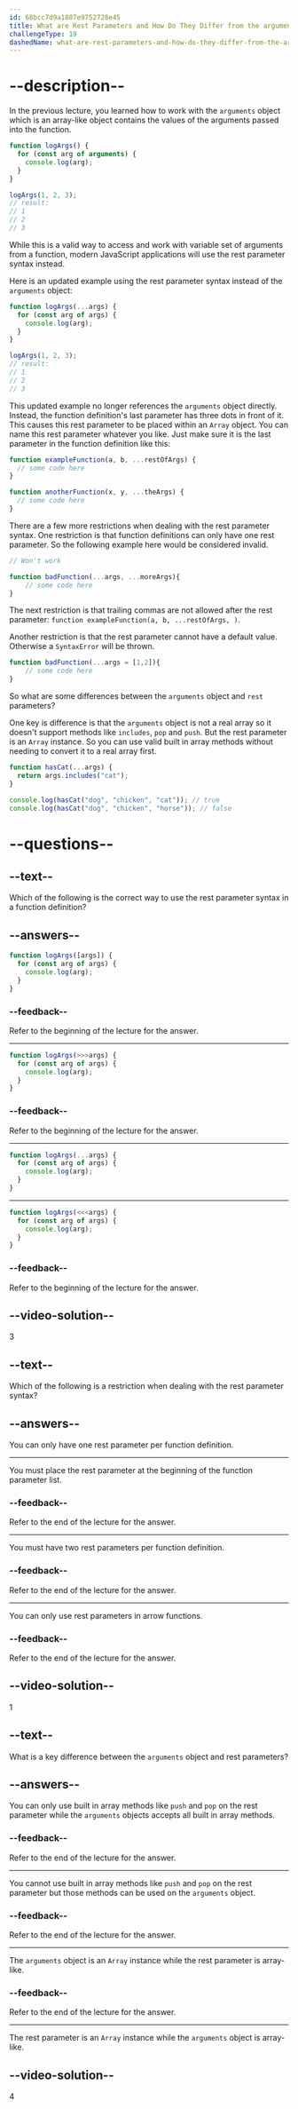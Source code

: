 ```yaml
---
id: 68bcc7d9a1807e9752728e45
title: What are Rest Parameters and How Do They Differ from the arguments Object?
challengeType: 19
dashedName: what-are-rest-parameters-and-how-do-they-differ-from-the-arguments-object
---
```


# --description--

In the previous lecture, you learned how to work with the `arguments` object which is an array-like object contains the values of the arguments passed into the function.

```js
function logArgs() {
  for (const arg of arguments) {
    console.log(arg);
  }
}

logArgs(1, 2, 3);
// result:
// 1
// 2
// 3
```

While this is a valid way to access and work with variable set of arguments from a function, modern JavaScript applications will use the rest parameter syntax instead.

Here is an updated example using the rest parameter syntax instead of the `arguments` object:

```js
function logArgs(...args) {
  for (const arg of args) {
    console.log(arg);
  }
}

logArgs(1, 2, 3);
// result:
// 1
// 2
// 3
```

This updated example no longer references the `arguments` object directly. Instead, the function definition's last parameter has three dots in front of it. This causes this rest parameter to be placed within an `Array` object. You can name this rest parameter whatever you like. Just make sure it is the last parameter in the function definition like this:

```js
function exampleFunction(a, b, ...restOfArgs) {
  // some code here
}

function anotherFunction(x, y, ...theArgs) {
  // some code here
}
```

There are a few more restrictions when dealing with the rest parameter syntax. One restriction is that function definitions can only have one rest parameter. So the following example here would be considered invalid.

```js
// Won't work

function badFunction(...args, ...moreArgs){
    // some code here
}
```

The next restriction is that trailing commas are not allowed after the rest parameter: `function exampleFunction(a, b, ...restOfArgs, )`.

Another restriction is that the rest parameter cannot have a default value. Otherwise a `SyntaxError` will be thrown.

```js
function badFunction(...args = [1,2]){
    // some code here
}
```

So what are some differences between the `arguments` object and `rest` parameters?

One key is difference is that the `arguments` object is not a real array so it doesn't support methods like `includes`, `pop` and `push`. But the rest parameter is an `Array` instance. So you can use valid built in array methods without needing to convert it to a real array first.

```js
function hasCat(...args) {
  return args.includes("cat");
}

console.log(hasCat("dog", "chicken", "cat")); // true
console.log(hasCat("dog", "chicken", "horse")); // false
```

# --questions--

## --text--

Which of the following is the correct way to use the rest parameter syntax in a function definition?

## --answers--

```js
function logArgs([args]) {
  for (const arg of args) {
    console.log(arg);
  }
}
```

### --feedback--

Refer to the beginning of the lecture for the answer.

---

```js
function logArgs(>>>args) {
  for (const arg of args) {
    console.log(arg);
  }
}
```

### --feedback--

Refer to the beginning of the lecture for the answer.

---

```js
function logArgs(...args) {
  for (const arg of args) {
    console.log(arg);
  }
}
```

---

```js
function logArgs(<<<args) {
  for (const arg of args) {
    console.log(arg);
  }
}
```

### --feedback--

Refer to the beginning of the lecture for the answer.

## --video-solution--

3

## --text--

Which of the following is a restriction when dealing with the rest parameter syntax?

## --answers--

You can only have one rest parameter per function definition.

---

You must place the rest parameter at the beginning of the function parameter list.

### --feedback--

Refer to the end of the lecture for the answer.

---

You must have two rest parameters per function definition.

### --feedback--

Refer to the end of the lecture for the answer.

---

You can only use rest parameters in arrow functions.

### --feedback--

Refer to the end of the lecture for the answer.

## --video-solution--

1

## --text--

What is a key difference between the `arguments` object and rest parameters?

## --answers--

You can only use built in array methods like `push` and `pop` on the rest parameter while the `arguments` objects accepts all built in array methods.

### --feedback--

Refer to the end of the lecture for the answer.

---

You cannot use built in array methods like `push` and `pop` on the rest parameter but those methods can be used on the `arguments` object.

### --feedback--

Refer to the end of the lecture for the answer.

---

The `arguments` object is an `Array` instance while the rest parameter is array-like.

### --feedback--

Refer to the end of the lecture for the answer.

---

The rest parameter is an `Array` instance while the `arguments` object is array-like.

## --video-solution--

4
